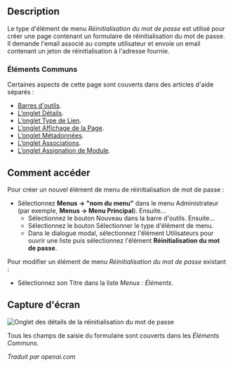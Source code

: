<!-- Filename: Help4.x:Menu_Item:_Password_Reset  / Display title: Réinitialisation du mot de passe -->

## Description

Le type d'élément de menu *Réinitialisation du mot de passe* est utilisé pour créer une page contenant un formulaire de réinitialisation du mot de passe. Il demande l'email associé au compte utilisateur et envoie un email contenant un jeton de réinitialisation à l'adresse fournie.

### Éléments Communs

Certaines aspects de cette page sont couverts dans des articles d'aide séparés :

* [Barres d'outils](jdocmanual?article=help/common-elements/toolbars).
* [L’onglet Détails](jdocmanual?article=help/menu-items-common/menu-item-details).
* [L’onglet Type de Lien](jdocmanual?article=help/menu-items-common/menu-item-link-type).
* [L’onglet Affichage de la Page](jdocmanual?article=help/menu-items-common/menu-item-page-display).
* [L’onglet Métadonnées](jdocmanual?article=help/menu-items-common/menu-item-metadata).
* [L’onglet Associations](jdocmanual?article=help/common-elements/edit-associations).
* [L’onglet Assignation de Module](jdocmanual?article=help/menu-items-common/menu-item-module-assignment).

## Comment accéder

Pour créer un nouvel élément de menu de réinitialisation de mot de passe :

- Sélectionnez **Menus → "nom du menu"** dans le menu Administrateur
  (par exemple, **Menus → Menu Principal**). Ensuite...
  - Sélectionnez le bouton Nouveau dans la barre d'outils. Ensuite...
  - Sélectionnez le bouton Sélectionner le type d'élément de menu.
  - Dans le dialogue modal, sélectionnez l'élément Utilisateurs pour ouvrir une liste puis
    sélectionnez l'élément **Réinitialisation du mot de passe**.

Pour modifier un élément de menu *Réinitialisation du mot de passe* existant :

- Sélectionnez son Titre dans la liste *Menus : Éléments*.

## Capture d'écran

![Onglet des détails de la réinitialisation du mot de passe](../../../fr/images/menu-items/users-password-reset-details-tab.png)

Tous les champs de saisie du formulaire sont couverts dans les *Éléments Communs*.

*Traduit par openai.com*

